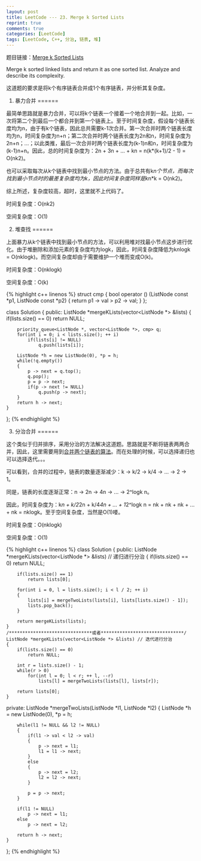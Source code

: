 ```yaml
---
layout: post
title: LeetCode --- 23. Merge k Sorted Lists
reprint: true
comments: true
categories: [LeetCode]
tags: [LeetCode, C++, 分治, 链表, 堆]
---
```



题目链接：[Merge k Sorted Lists](https://oj.leetcode.com/problems/merge-k-sorted-lists/ ) 

Merge k sorted linked lists and return it as one sorted list. Analyze and describe its complexity. 

这道题的要求是将k个有序链表合并成1个有序链表，并分析其复杂度。

1. 暴力合并
======

最简单思路就是暴力合并，可以将k个链表一个接着一个地合并到一起。比如，一次将第二个到最后一个都合并到第一个链表上。至于时间复杂度，假设每个链表长度均为n，由于有k个链表，因此总共需要k-1次合并。第一次合并时两个链表长度均为n，时间复杂度为n+n；第二次合并时两个链表长度为2n和n，时间复杂度为2n+n；...；以此类推，最后一次合并时两个链表长度为(k-1)n和n，时间复杂度为(k-1)n+n。因此，总的时间复杂度为：2n + 3n + ... + kn = n(k*(k+1)/2 - 1) = O(nk2)。

也可以采取每次从k个链表中找到最小节点的方法。由于总共有k*n个节点，而每次找到最小节点时的最差复杂度均为k，因此时间复杂度同样是k*n*k = O(nk2)。

综上所述，复杂度较高，超时，这里就不上代码了。

时间复杂度：O(nk2)

空间复杂度：O(1)

2. 堆查找
======

上面暴力从k个链表中找到最小节点的方法，可以利用堆对找最小节点这步进行优化。由于堆删除和添加元素的复杂度均为logk，因此，时间复杂度降低为k*n*logk = O(nklogk)。而空间复杂度却由于需要维护一个堆而变成O(k)。

时间复杂度：O(nklogk)

空间复杂度：O(k)

{% highlight c++ linenos %}
struct cmp
{
    bool operator () (ListNode const *p1, ListNode const *p2)
    {
        return p1 -> val > p2 -> val;
    }
};

class Solution
{
public:
    ListNode *mergeKLists(vector<ListNode *> &lists)
    {
        if(lists.size() == 0)
            return NULL;
        
        priority_queue<ListNode *, vector<ListNode *>, cmp> q;
        for(int i = 0; i < lists.size(); ++ i)
            if(lists[i] != NULL)
                q.push(lists[i]);
        
        ListNode *h = new ListNode(0), *p = h;
        while(!q.empty())
        {
            p -> next = q.top();
            q.pop();
            p = p -> next;
            if(p -> next != NULL)
                q.push(p -> next);
        }
        return h -> next;
    }
};
{% endhighlight %}

3. 分治合并
======

这个类似于归并排序，采用分治的方法解决这道题。思路就是不断将链表两两合并，因此，这里需要用到[合并两个链表的算法](http://www.makuiyu.cn/2015/01/LeetCode_21.%20Merge%20Two%20Sorted%20Lists/ )。而在处理的时候，可以选择递归也可以选择迭代。。。

可以看到，合并的过程中，链表的数量逐渐减少：k -> k/2 -> k/4 -> ... -> 2 -> 1。

同是，链表的长度逐渐正常：n -> 2n -> 4n -> ... -> 2^logk n。

因此，时间复杂度为：k*n + k/2*2n + k/4*4n + ... + 1*2^logk n = nk + nk + nk + ... + nk = nklogk。至于空间复杂度，当然是O(1)喽。

时间复杂度：O(nklogk)

空间复杂度：O(1)

{% highlight c++ linenos %}
class Solution
{
public:
    ListNode *mergeKLists(vector<ListNode *> &lists) // 递归进行分治
    {
        if(lists.size() == 0)
            return NULL;
            
        if(lists.size() == 1)
            return lists[0];
        
        for(int i = 0, l = lists.size(); i < l / 2; ++ i)
        {
            lists[i] = mergeTwoLists(lists[i], lists[lists.size() - 1]);
            lists.pop_back();
        }
        
        return mergeKLists(lists);
    }
    /*******************************或者*******************************/
    ListNode *mergeKLists(vector<ListNode *> &lists) // 迭代进行分治
    {
        if(lists.size() == 0)
            return NULL;
        
        int r = lists.size() - 1;
        while(r > 0)
            for(int l = 0; l < r; ++ l, --r)
                lists[l] = mergeTwoLists(lists[l], lists[r]);
        
        return lists[0];
    }
private:
    ListNode *mergeTwoLists(ListNode *l1, ListNode *l2)
    {
        ListNode *h = new ListNode(0), *p = h;
        
        while(l1 != NULL && l2 != NULL)
        {
            if(l1 -> val < l2 -> val)
            {
                p -> next = l1;
                l1 = l1 -> next;
            }
            else
            {
                p -> next = l2;
                l2 = l2 -> next;
            }
            
            p = p -> next;
        }
        
        if(l1 != NULL)
            p -> next = l1;
        else
            p -> next = l2;
        
        return h -> next;
    }
};
{% endhighlight %}
